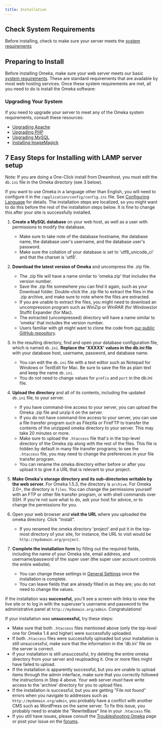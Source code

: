 ```yaml
---
title: Installation
---
```


Check System Requirements
----------------------------------------------------------------
Before installing, check to make sure your server meets the [system requirements](System_Requirements.md)


## Preparing to Install
Before installing Omeka, make sure your web server meets our basic [system requirements](System_Requirements.md). These are standard requirements that are available by most web hosting services. Once these system requirements are met, all you need to do is install the Omeka software:

### Upgrading Your System

If you need to upgrade your server to meet any of the Omeka system requirements, consult these resources:

-   [Upgrading Apache](http://httpd.apache.org/docs/2.0/upgrading.html)
-   [Upgrading PHP](http://www.php.net/manual/en/migration5.php)
-   [Upgrading MySQL](http://www.mysql.org/doc/refman/5.1/en/upgrade.html)
-   [Installing ImageMagick](http://www.imagemagick.org/script/install-source.php)

7 Easy Steps for Installing with LAMP server setup 
-----------
Note: If you are doing a One-Click install from Dreamhost, you must edit the `db.ini` file in the Omeka directory (see 3 below).

If you want to use Omeka in a language other than English, you will need to configure it in the `/application/config/config.ini` file. See [Configuring Language](/Configuring_Language) for details. The installation steps are localized, so you might want to do this before the rest of the installation steps below. It is fine to change this after your site is successfully installed.

1. **Create a MySQL database** on your web host, as well as a user with permissions to modify the database.
    - Make sure to take note of the database hostname, the database name, the database user's username, and the database user's password.
    - Make sure the collation of your database is set to 'utf8_unicode_ci' and that the charset is 'utf8'.

1. **Download the latest version of Omeka** and uncompress the .zip file.
    -   The .zip file will have a name similar to 'omeka.zip' that includes the version number.
    -   Save the .zip file somewhere you can find it again, such as your Download folder. Double-click the .zip file to extract the files in the .zip archive, and make sure to note where the files are extracted.
    -   If you are unable to extract the files, you might need to download an uncompression program such as WinZip or WinRAR (for Windows)or Stuffit Expander (for Mac).
    -   The extracted (uncompressed) directory will have a name similar to 'omeka' that includes the version number.
    -   Users familiar with git might want to clone the code from [our public GitHub repository](http://github.com/omeka/Omeka).

1. In the resulting directory, find and open your database configuration file, which is named `db.ini`. **Replace the 'XXXXX' values in the db.ini file** with your database host, username, password, and database name.
    -   You can edit the `db.ini` file with a text editor such as Notepad for Windows or TextEdit for Mac. Be sure to save the file as plain text and keep the name `db.ini`.
    -   You do not need to change values for `prefix` and `port` in the db.ini file.

4.  **Upload the directory** and all of its contents, including the
    updated `db.ini` file, to your server.
    -   If you have command-line access to your server, you can upload the Omeka .zip file and unzip it on the server.
    -   If you do not have command-line access to your server, you can use a file transfer program such as Filezilla or FireFTP to transfer the contents of the unzipped omeka directory to your server. This may take 20 minutes or more.
    -   Make sure to upload the `.htaccess` file that's in the top-level directory of the Omeka zip along with the rest of the files. This file is hidden by default in many file transfer programs; to see the `.htaccess` file, you may need to change the preferences in your file transfer program.
    -   You can rename the omeka directory either before or after you upload it to give it a URL that is relevant to your project.

5.  **Make Omeka's storage directory and its sub-directories writable by the web server.** For Omeka 1.5.3, the directory is `archive`. For Omeka 2.0+, the directory is `files`. You can change the permissions yourself with an FTP or other file transfer program, or with shell commands over SSH. If you're not sure what to do, ask your host for advice, or to change the permissions for you.
6.  Open your web browser and **visit the URL** where you uploaded the omeka directory. Click "Install".
    -   If you renamed the omeka directory 'project' and put it in the top-most directory of your site, for instance, the URL to visit would be `http://mydomain.org/project`.

7.  **Complete the installation form** by filling out the required fields, including the name of your Omeka site, email address, and username/password of the super user (the super user account controls the entire website).
    -   You can change these settings in [General Settings](../Admin/Settings/General_Settings) once the installation is complete.
    -   You can leave fields that are already filled in as they are; you do not need to change the values.

If the installation was **successful,** you'll see a screen with links to view the live site or to log in with the superuser's username and password to the administrative panel at `http://mydomain.org/admin`. Congratulations!

If your installation was **unsuccessful,** try these steps:

-   Make sure that both `.htaccess` files mentioned above (only the top-level one for Omeka 1.4 and higher) were successfully uploaded.
-   If both `.htaccess` files were successfully uploaded but your installation is still unsuccessful, make sure that the information in the 'db.ini' file on the server is correct.
-   If your installation is still unsuccessful, try deleting the entire omeka directory from your server and reuploading it. One or more files might have failed to upload.
-   If the installation is apparently successful, but you are unable to upload items through the admin interface, make sure that you correctly followed the instructions in Step 4 above. Your web server *must* have write access to the 'archive' directory for you to upload files.
-   If the installation is successful, but you are getting "File not found" errors when you navigate to addresses such as `http://mydomain.org/admin`, you probably have a conflict with another CMS such as WordPress on the same server. To fix this issue, you probably need to enable the "RewriteBase" line in your `.htaccess` file.
-   If you still have issues, please consult the [Troubleshooting Omeka](../Troubleshooting/Troubleshooting_Omeka) page or post your issue on the [forums](http://forum.omeka.org).
